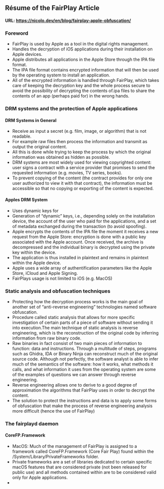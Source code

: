 ## Résume of the FairPlay Article
#### URL: https://nicolo.dev/en/blog/fairplay-apple-obfuscation/

### Foreword
- FairPlay is used by Apple as a tool in the digital rights management.
- Handles the decryption of iOS applications during their installation on Apple devices.
- Apple distributes all applications in the Apple Store through the IPA file format.
- The IPA file format contains encrypted information that will then be used by the operating system to install an application.
- All of the encrypted information is handled through FairPlay, which takes care of keeping the decryption key and the whole process secure to avoid the possibility of decrypting the contents of.ipa files to share the contents of an app (perhaps paid for) in the wrong hands.


### DRM systems and the protection of Apple applications
#### DRM Systems in General
- Receive as input a secret (e.g. film, image, or algorithm) that is not readable.
- For example raw files then process the information and transmit as output the original content.
- All this is done while trying to keep the process by which the original information was obtained as hidden as possible.
- DRM systems are most widely used for viewing copyrighted content: user signs a contract with a service provider that promises to send the requested information (e.g. movies, TV series, books).
- To prevent copying of the content (the contract provides for only one user authorized to view it with that contract), the information must be accessible so that no copying or exporting of the content is expected.
#### Apples DRM System
- Uses dynamic keys for
- Generation of “dynamic” keys, i.e., depending solely on the installation device, the account of the user who paid for the applications, and a set of metadata exchanged during the transaction (to avoid spoofing).
- Apple encrypts the contents of the IPA file the moment it receives a new request from the Apple Store: encryption is done with a public key associated with the Apple account. Once received, the archive is decompressed and the individual binary is decrypted using the private key within the device.
- The application is thus installed in plaintext and remains in plaintext within the Apple device.
- Apple uses a wide array of authentification parameters like the Apple Store, iCloud and Apple Signing.
- FairPlays usage is not limited to iOS (e.g. MacOS)

### Static analysis and obfuscation techniques
- Protecting how the decryption process works is the main goal of another set of “anti-reverse engineering” technologies named software obfuscation.
- Procedure called static analysis that allows for more specific investigation of certain parts of a piece of software without sending it into execution.The main technique of static analysis is reverse engineering, which is the reconstruction of the original code by inferring information from raw binary code.
- Raw binaries in fact consist of two main pieces of information to function: data and instructions. Through a multitude of steps, programs such as Ghidra, IDA or Binary Ninja can reconstruct much of the original source code. Although not perfectly, the software analyst is able to infer much of the semantics of the software: how it works, what methods it calls, and what information it uses from the operating system are some of the examples of questions we can answer through reverse engineering.
- Reverse engineering allows one to derive to a good degree of approximation the algorithms that FairPlay uses in order to decrypt the content.
- The solution to protect the instructions and data is to apply some forms of obfuscation that make the process of reverse engineering analysis more difficult (hence the use of FairPlay)

### The fairplayd daemon
#### CoreFP.Framework
- MacOS: Much of the management of FairPlay is assigned to a framework called CoreFP.Framework (Core Fair Play) found within the /System/Library/PrivateFrameworks folder.
- Private frameworks are a set of libraries dedicated to certain specific macOS features that are considered private (not been released for public use) and all methods contained within are to be considered valid only for Apple applications.
- 
